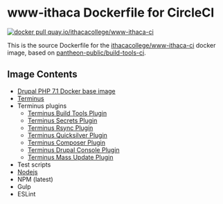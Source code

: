 # www-ithaca Dockerfile for CircleCI

[![docker pull quay.io/ithacacollege/www-ithaca-ci](https://img.shields.io/badge/image-quay-blue.svg)](https://quay.io/repository/ithacacollege/www-ithaca-ci)

This is the source Dockerfile for the [ithacacollege/www-ithaca-ci](https://quay.io/repository/ithacacollege/www-ithaca-ci) docker image, based on [pantheon-public/build-tools-ci](https://quay.io/repository/pantheon-public/build-tools-ci).

## Image Contents

- [Drupal PHP 7.1 Docker base image](https://github.com/drupal-docker/php/tree/master/7.1)
- [Terminus](https://github.com/pantheon-systems/terminus)
- Terminus plugins
  - [Terminus Build Tools Plugin](https://github.com/pantheon-systems/terminus-build-tools-plugin)
  - [Terminus Secrets Plugin](https://github.com/pantheon-systems/terminus-secrets-plugin)
  - [Terminus Rsync Plugin](https://github.com/pantheon-systems/terminus-rsync)
  - [Terminus Quicksilver Plugin](https://github.com/pantheon-systems/terminus-quicksilver-plugin)
  - [Terminus Composer Plugin](https://github.com/pantheon-systems/terminus-composer-plugin)
  - [Terminus Drupal Console Plugin](https://github.com/pantheon-systems/terminus-drupal-console-plugin)
  - [Terminus Mass Update Plugin](https://github.com/pantheon-systems/terminus-mass-update)
- Test scripts
- [Nodejs](http://nodejs.org/dist/v6.1.0/node-v6.1.0-linux-x64.tar.gz)
- NPM (latest)
- Gulp
- ESLint
